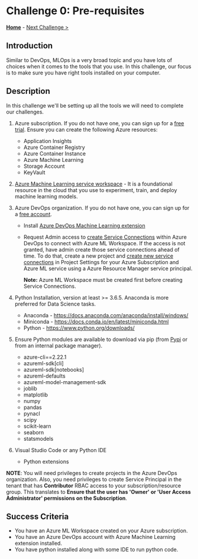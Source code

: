 # Challenge 0: Pre-requisites

**[Home](../README.md)** - [Next Challenge >](./01-TimeSeriesForecasting.md)

## Introduction

Similar to DevOps, MLOps is a very broad topic and you have lots of choices when it comes to the tools that you use. In this challenge, our focus is to make sure you have right tools installed on your computer.

## Description

In this challenge we'll be setting up all the tools we will need to complete our challenges.

1.  Azure subscription. If you do not have one, you can sign up for a [free trial](https://azure.microsoft.com/en-us/free/). Ensure you can create the following Azure resources:
    - Application Insights
    - Azure Container Registry
    - Azure Container Instance
    - Azure Machine Learning
    - Storage Account
    - KeyVault

1.  [Azure Machine Learning service workspace](https://ml.azure.com/) - It is a foundational resource in the cloud that you use to experiment, train, and deploy machine learning  models.

1.  Azure DevOps organization. If you do not have one, you can sign up for a [free account](https://azure.microsoft.com/en-us/services/devops/).
    - Install [Azure DevOps Machine Learning extension](https://marketplace.visualstudio.com/items?itemName=ms-air-aiagility.vss-services-azureml)
    - Request Admin access to [create Service Connections](https://docs.microsoft.com/en-us/azure/devops/pipelines/library/service-endpoints?view=azure-devops&tabs=yaml) within Azure DevOps to connect with Azure ML Workspace. If the access is not granted, have admin create those service connections ahead of time. To do that, create a new project and [create new service connections](https://docs.microsoft.com/en-us/azure/devops/pipelines/library/service-endpoints?view=azure-devops&tabs=yaml) in Project Settings for your Azure Subscription and Azure ML service using a Azure Resource Manager service principal.
      
      **Note:** Azure ML Workspace must be created first before creating Service Connections.
  
1.  Python Installation, version at least \>= 3.6.5. Anaconda is more preferred for Data Science tasks.
    - Anaconda - <https://docs.anaconda.com/anaconda/install/windows/>
    - Miniconda - <https://docs.conda.io/en/latest/miniconda.html>
    - Python - <https://www.python.org/downloads/>

1.  Ensure Python modules are available to download via pip (from [Pypi](https://pypi.org) or from an internal package manager).
    - azure-cli==2.22.1
    - azureml-sdk[cli]
    - azureml-sdk[notebooks]
    - azureml-defaults
    - azureml-model-management-sdk
    - joblib
    - matplotlib
    - numpy
    - pandas
    - pynacl
    - scipy
    - scikit-learn
    - seaborn
    - statsmodels

1.  Visual Studio Code or any Python IDE
      - Python extensions

**NOTE**: You will need privileges to create projects in the Azure DevOps organization. Also, you need privileges to create Service Principal in the tenant that has **Contributor** RBAC access to your subscription/resource group. This translates to **Ensure that the user has 'Owner' or 'User Access Administrator' permissions on the Subscription**.

## Success Criteria

- You have an Azure ML Workspace created on your Azure subscription.
- You have an Azure DevOps account with Azure Machine Learning extension installed.
- You have python installed along with some IDE to run python code.
